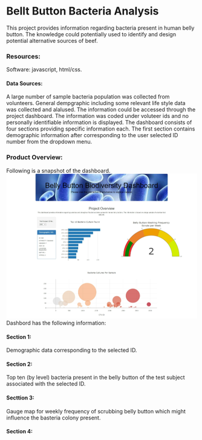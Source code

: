 # Bellt Button Bacteria Analysis
This project provides information regarding bacteria present in human belly button. The knowledge could potentially used to identify and design potential alternative sources of beef.
### Resources:
Software: javascript, html/css.
#### Data Sources: 
A large number of sample bacteria population was collected from volunteers. General dempgraphic including some relevant life style data was collected and alalused. The information could be accessed through the project dashboard. The information was coded under voluteer ids and no personally identifiable information is displayed.
The dashboard consists of four sections providing specific information each. The first section contains demographic information after corresponding to the user selected ID number from the dropdown menu. 
### Product Overview:
Following is a snapshot of the dashboard.
![Belly Botton Diversity Analysis Dashboard](https://github.com/mbandyo/Bacteria_Culture/blob/main/Resources/Belly_Button_Diversity_Dashboard.jpeg)
Dashbord has the following information:
#### Section 1:
Demographic data corresponding to the selected ID.
#### Section 2:
Top ten (by level) bacteria present in the belly button of the test subject associated with the selected ID.
#### Secttion 3:
Gauge map for weekly frequency of scrubbing belly button which might influence the basteria colony present.
#### Section 4:

